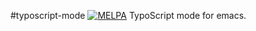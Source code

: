 #typoscript-mode
[![MELPA](https://melpa.org/packages/typoscript-mode-badge.svg)](https://melpa.org/#/typoscript-mode)
TypoScript mode for emacs.
